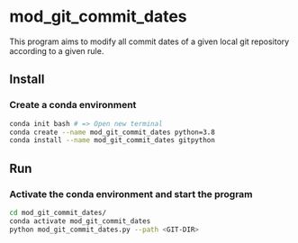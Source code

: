 # mod_git_commit_dates
This program aims to modify all commit dates of a given local git repository according to a given rule.

## Install
### Create a conda environment
```bash
conda init bash # => Open new terminal
conda create --name mod_git_commit_dates python=3.8
conda install --name mod_git_commit_dates gitpython
```

## Run
### Activate the conda environment and start the program
```bash
cd mod_git_commit_dates/
conda activate mod_git_commit_dates
python mod_git_commit_dates.py --path <GIT-DIR>
```
